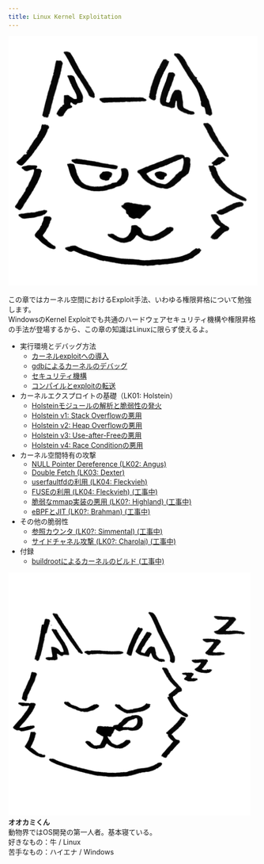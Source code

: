 ```yaml
---
title: Linux Kernel Exploitation
---
```


<div class="balloon_l">
  <div class="faceicon"><img src="img/wolf_normal.png" alt="オオカミくん" ></div>
  <p class="says">
  この章ではカーネル空間におけるExploit手法、いわゆる権限昇格について勉強します。<br>
  WindowsのKernel Exploitでも共通のハードウェアセキュリティ機構や権限昇格の手法が登場するから、この章の知識はLinuxに限らず使えるよ。
  </p>
</div>

- 実行環境とデバッグ方法
  - [カーネルexploitへの導入](introduction/introduction.html)
  - [gdbによるカーネルのデバッグ](introduction/debugging.html)
  - [セキュリティ機構](introduction/security.html)
  - [コンパイルとexploitの転送](introduction/compile-and-transfer.html)
- カーネルエクスプロイトの基礎（LK01: Holstein）
  - [Holsteinモジュールの解析と脆弱性の発火](LK01/welcome-to-holstein.html)
  - [Holstein v1: Stack Overflowの悪用](LK01/stack_overflow.html)
  - [Holstein v2: Heap Overflowの悪用](LK01/heap_overflow.html)
  - [Holstein v3: Use-after-Freeの悪用](LK01/use_after_free.html)
  - [Holstein v4: Race Conditionの悪用](LK01/race_condition.html)
- カーネル空間特有の攻撃
  - [NULL Pointer Dereference (LK02: Angus)](LK02/null_ptr_deref.html)
  - [Double Fetch (LK03: Dexter)](LK03/double_fetch.html)
  - [userfaultfdの利用 (LK04: Fleckvieh)](LK04/uffd.html)
  - [FUSEの利用 (LK04: Fleckvieh) (工事中)](LK04/fuse.html)
  - [脆弱なmmap実装の悪用 (LK0?: Highland) (工事中)](#)
  - [eBPFとJIT (LK0?: Brahman) (工事中)](#)
- その他の脆弱性
  - [参照カウンタ (LK0?: Simmental) (工事中)](#)
  - [サイドチャネル攻撃 (LK0?: Charolai) (工事中)](#)
- 付録
  - [buildrootによるカーネルのビルド (工事中)](appendix/buildroot.html)

<div class="column" title="講師プロフィール">
  <div style="overflow: hidden">
    <div style="float: left; margin-right: 1em;" class="faceicon">
      <img src="img/wolf_suyasuya.png" alt="オオカミくん" >
    </div>
    <div style="float: left;">
      <b>オオカミくん</b><br>
      動物界ではOS開発の第一人者。基本寝ている。<br>
      好きなもの：牛 / Linux<br>
      苦手なもの：ハイエナ / Windows
    </div>
  </div>
</div>
